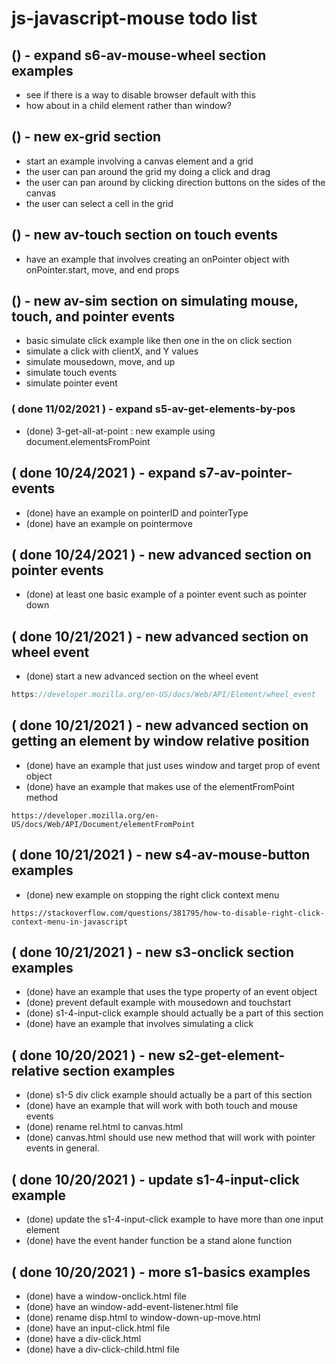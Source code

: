 # js-javascript-mouse todo list


## () - expand s6-av-mouse-wheel section examples
* see if there is a way to disable browser default with this
* how about in a child element rather than window?

## () - new ex-grid section
* start an example involving a canvas element and a grid
* the user can pan around the grid my doing a click and drag
* the user can pan around by clicking direction buttons on the sides of the canvas
* the user can select a cell in the grid

## () - new av-touch section on touch events
* have an example that involves creating an onPointer object with onPointer.start, move, and end props

## () - new av-sim section on simulating mouse, touch, and pointer events
* basic simulate click example like then one in the on click section
* simulate a click with clientX, and Y values
* simulate mousedown, move, and up
* simulate touch events
* simulate pointer event

### ( done 11/02/2021 ) - expand s5-av-get-elements-by-pos
* (done) 3-get-all-at-point : new example using document.elementsFromPoint

## ( done 10/24/2021 ) - expand s7-av-pointer-events
* (done) have an example on pointerID and pointerType
* (done) have an example on pointermove

## ( done 10/24/2021 ) - new advanced section on pointer events
* (done) at least one basic example of a pointer event such as pointer down

## ( done 10/21/2021 ) - new advanced section on wheel event
* (done) start a new advanced section on the wheel event
```js
https://developer.mozilla.org/en-US/docs/Web/API/Element/wheel_event
```

## ( done 10/21/2021 ) - new advanced section on getting an element by window relative position
* (done) have an example that just uses window and target prop of event object
* (done) have an example that makes use of the elementFromPoint method
```
https://developer.mozilla.org/en-US/docs/Web/API/Document/elementFromPoint
```

## ( done 10/21/2021 ) - new s4-av-mouse-button examples
* (done) new example on stopping the right click context menu
```
https://stackoverflow.com/questions/381795/how-to-disable-right-click-context-menu-in-javascript
```

## ( done 10/21/2021 ) - new s3-onclick section examples
* (done) have an example that uses the type property of an event object
* (done) prevent default example with mousedown and touchstart
* (done) s1-4-input-click example should actually be a part of this section
* (done) have an example that involves simulating a click

## ( done 10/20/2021 ) - new s2-get-element-relative section examples
* (done) s1-5 div click example should actually be a part of this section
* (done) have an example that will work with both touch and mouse events
* (done) rename rel.html to canvas.html
* (done) canvas.html should use new method that will work with pointer events in general.

## ( done 10/20/2021 ) - update s1-4-input-click example
* (done) update the s1-4-input-click example to have more than one input element
* (done) have the event hander function be a stand alone function

## ( done 10/20/2021 ) - more s1-basics examples
* (done) have a window-onclick.html file
* (done) have an window-add-event-listener.html file
* (done) rename disp.html to window-down-up-move.html
* (done) have an input-click.html file
* (done) have a div-click.html
* (done) have a div-click-child.html file
